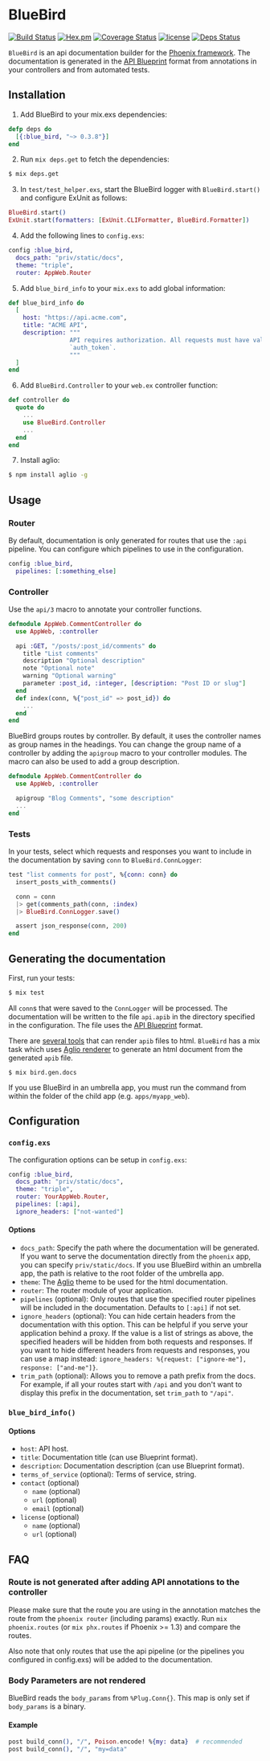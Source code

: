 # BlueBird

[![Build Status](https://travis-ci.org/KittyHeaven/blue_bird.svg?branch=master)](https://travis-ci.org/KittyHeaven/blue_bird)
[![Hex.pm](https://img.shields.io/hexpm/v/blue_bird.svg)](https://hex.pm/packages/blue_bird)
[![Coverage Status](https://coveralls.io/repos/github/KittyHeaven/blue_bird/badge.svg?branch=master)](https://coveralls.io/github/KittyHeaven/blue_bird?branch=master)
[![license](https://img.shields.io/github/license/mashape/apistatus.svg)](https://github.com/rhazdon/blue_bird/blob/master/LICENSE)
[![Deps Status](https://beta.hexfaktor.org/badge/all/github/KittyHeaven/blue_bird.svg)](https://beta.hexfaktor.org/github/KittyHeaven/blue_bird)

`BlueBird` is an api documentation builder for the [Phoenix framework](http://www.phoenixframework.org/). The documentation is generated in the
[API Blueprint](https://apiblueprint.org/) format from annotations in
your controllers and from automated tests.

## Installation

1. Add BlueBird to your mix.exs dependencies:

``` elixir
defp deps do
  [{:blue_bird, "~> 0.3.8"}]
end
```

2. Run `mix deps.get` to fetch the dependencies:

``` bash
$ mix deps.get
```

3. In `test/test_helper.exs`, start the BlueBird logger with `BlueBird.start()`
and configure ExUnit as follows:

``` elixir
BlueBird.start()
ExUnit.start(formatters: [ExUnit.CLIFormatter, BlueBird.Formatter])
```

4. Add the following lines to `config.exs`:

``` elixir
config :blue_bird,
  docs_path: "priv/static/docs",
  theme: "triple",
  router: AppWeb.Router
```

5. Add `blue_bird_info` to your `mix.exs` to add global information:

``` elixir
def blue_bird_info do
  [
    host: "https://api.acme.com",
    title: "ACME API",
    description: """
                 API requires authorization. All requests must have valid
                 `auth_token`.
                 """
  ]
end
```

6. Add `BlueBird.Controller` to your `web.ex` controller function:

``` elixir
def controller do
  quote do
    ...
    use BlueBird.Controller
    ...
  end
end
```

7. Install aglio:

``` bash
$ npm install aglio -g
```

## Usage

### Router

By default, documentation is only generated for routes that use the `:api`
pipeline. You can configure which pipelines to use in the configuration.

``` elixir
config :blue_bird,
  pipelines: [:something_else]
```

### Controller

Use the `api/3` macro to annotate your controller functions.

``` elixir
defmodule AppWeb.CommentController do
  use AppWeb, :controller

  api :GET, "/posts/:post_id/comments" do
    title "List comments"
    description "Optional description"
    note "Optional note"
    warning "Optional warning"
    parameter :post_id, :integer, [description: "Post ID or slug"]
  end
  def index(conn, %{"post_id" => post_id}) do
    ...
  end
end
```

BlueBird groups routes by controller. By default, it uses the controller names
as group names in the headings. You can change the group name of a controller
by adding the `apigroup` macro to your controller modules. The macro can also
be used to add a group description.

``` elixir
defmodule AppWeb.CommentController do
  use AppWeb, :controller

  apigroup "Blog Comments", "some description"
  ...
end
```

### Tests

In your tests, select which requests and responses you want to include in the
documentation by saving `conn` to `BlueBird.ConnLogger`:

``` elixir
test "list comments for post", %{conn: conn} do
  insert_posts_with_comments()

  conn = conn
  |> get(comments_path(conn, :index)
  |> BlueBird.ConnLogger.save()

  assert json_response(conn, 200)
end
```

## Generating the documentation

First, run your tests:

``` bash
$ mix test
```

All `conn`s that were saved to the `ConnLogger` will be processed. The
documentation will be written to the file `api.apib` in the directory specified
in the configuration. The file uses the [API Blueprint](https://apiblueprint.org) format.

There are [several tools](https://apiblueprint.org/tools.html#renderers) that
can render `apib` files to html. `BlueBird` has a mix task which uses
[Aglio renderer](https://github.com/danielgtaylor/aglio) to generate an html
document from the generated `apib` file.

```
$ mix bird.gen.docs
```

If you use BlueBird in an umbrella app, you must run the command from within
the folder of the child app (e.g. `apps/myapp_web`).

## Configuration

### `config.exs`

The configuration options can be setup in `config.exs`:

```elixir
config :blue_bird,
  docs_path: "priv/static/docs",
  theme: "triple",
  router: YourAppWeb.Router,
  pipelines: [:api],
  ignore_headers: ["not-wanted"]
```

#### Options

* `docs_path`: Specify the path where the documentation will be generated. If
  you want to serve the documentation directly from the `phoenix` app, you can
  specify `priv/static/docs`. If you use BlueBird within an umbrella app, the
  path is relative to the root folder of the umbrella app.
* `theme`: The [Aglio](https://github.com/danielgtaylor/aglio) theme to be used
  for the html documentation.
* `router`: The router module of your application.
* `pipelines` (optional): Only routes that use the specified router pipelines
  will be included in the documentation. Defaults to `[:api]` if not set.
* `ignore_headers` (optional): You can hide certain headers from the
  documentation with this option. This can be helpful if you serve your
  application behind a proxy. If the value is a list of strings as above, the
  specified headers will be hidden from both requests and responses. If you
  want to hide different headers from requests and responses, you can use a map
  instead: `ignore_headers: %{request: ["ignore-me"], response: ["and-me"]}`.
* `trim_path` (optional): Allows you to remove a path prefix from the docs. For
  example, if all your routes start with `/api` and you don't want to display
  this prefix in the documentation, set `trim_path` to `"/api"`.

### `blue_bird_info()`

#### Options

* `host`: API host.
* `title`: Documentation title (can use Blueprint format).
* `description`: Documentation description (can use Blueprint format).
* `terms_of_service` (optional): Terms of service, string.
* `contact` (optional)
  * `name` (optional)
  * `url` (optional)
  * `email` (optional)
* `license` (optional)
  * `name` (optional)
  * `url` (optional)

## FAQ

### Route is not generated after adding API annotations to the controller

Please make sure that the route you are using in the annotation matches the
route from the `phoenix router` (including params) exactly. Run
`mix phoenix.routes` (or `mix phx.routes` if Phoenix >= 1.3) and compare the
routes.

Also note that only routes that use the api pipeline (or the pipelines you
configured in config.exs) will be added to the documentation.

### Body Parameters are not rendered

BlueBird reads the `body_params` from `%Plug.Conn{}`. This map is only set if
`body_params` is a binary.

#### Example

``` elixir
post build_conn(), "/", Poison.encode! %{my: data}  # recommended
post build_conn(), "/", "my=data"
```
